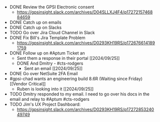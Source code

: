 - DONE Review the GPSI Electronic consent
	- https://gpsinsight.slack.com/archives/D04SLLXJ4F4/p1727215746884659
- DONE Catch up on emails
- DONE Catch up on Slacks
- TODO Go over Jira Cloud Channel in Slack
- DONE Fix Bill's Jira Template Problem
	- https://gpsinsight.slack.com/archives/D0293KH19RS/p1726766141891759
- DONE Follow up on #Aptum Ticket an
	- Sent them a response in their portal [[2024/09/25]]
	- DONE And Dmitry - #cts-rodgers
		- Sent an email [[2024/09/25]]
- DONE Go over NetSuite 2FA Email
- #gpsi-chad wants an engineering build 8.6R (Waiting since Friday) [[Vendor Critical]]
	- Ruben is looking into it [[2024/09/25]]
- TODO Dmitry responded to my email. I need to go over his docs in the email and relay to #Aptum #cts-rodgers
- TODO Jim's UX Project Dashboard:
	- https://gpsinsight.slack.com/archives/D0293KH19RS/p1727285324049749